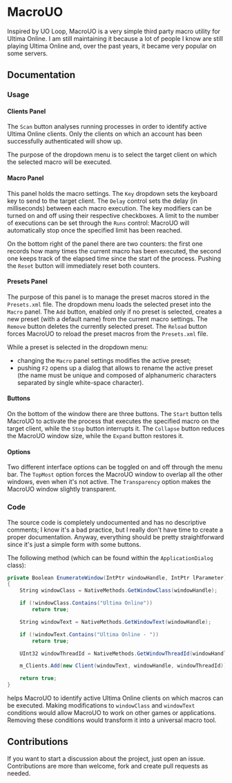 # MacroUO

Inspired by UO Loop, MacroUO is a very simple third party macro utility for Ultima Online. I am still maintaining it because a lot of people I know are still playing Ultima Online and, over the past years, it became very popular on some servers.

## Documentation

### Usage

#### Clients Panel

The `Scan` button analyses running processes in order to identify active Ultima Online clients. Only the clients on which an account has been successfully authenticated will show up.

The purpose of the dropdown menu is to select the target client on which the selected macro will be executed.

#### Macro Panel

This panel holds the macro settings. The `Key` dropdown sets the keyboard key to send to the target client. The `Delay` control sets the delay (in milliseconds) between each macro execution. The key modifiers can be turned on and off using their respective checkboxes. A limit to the number of executions can be set through the `Runs` control: MacroUO will automatically stop once the specified limit has been reached.

On the bottom right of the panel there are two counters: the first one records how many times the current macro has been executed, the second one keeps track of the elapsed time since the start of the process. Pushing the `Reset` button will immediately reset both counters.

#### Presets Panel

The purpose of this panel is to manage the preset macros stored in the `Presets.xml` file. The dropdown menu loads the selected preset into the `Macro` panel. The `Add` button, enabled only if no preset is selected, creates a new preset (with a default name) from the current macro settings. The `Remove` button deletes the currently selected preset. The `Reload` button forces MacroUO to reload the preset macros from the `Presets.xml` file.

While a preset is selected in the dropdown menu:
* changing the `Macro` panel settings  modifies the active preset;
* pushing `F2` opens up a dialog that allows to rename the active preset (the name must be unique and composed of alphanumeric characters separated by single white-space character).

#### Buttons

On the bottom of the window there are three buttons. The `Start` button tells MacroUO to activate the process that executes the specified macro on the target client, while the `Stop` button interrupts it. The `Collapse` button reduces the MacroUO window size, while the `Expand` button restores it.

#### Options

Two different interface options can be toggled on and off through the menu bar. The `TopMost` option forces the MacroUO window to overlap all the other windows, even when it's not active. The `Transparency` option makes the MacroUO window slightly transparent.

### Code

The source code is completely undocumented and has no descriptive comments; I know it's a bad practice, but I really don't have time to create a proper documentation. Anyway, everything should be pretty straightforward since it's just a simple form with some buttons.

The following method (which can be found within the `ApplicationDialog` class):

```csharp
private Boolean EnumerateWindow(IntPtr windowHandle, IntPtr lParameter)
{
	String windowClass = NativeMethods.GetWindowClass(windowHandle);

	if (!windowClass.Contains("Ultima Online"))
		return true;

	String windowText = NativeMethods.GetWindowText(windowHandle);

	if (!windowText.Contains("Ultima Online - "))
		return true;

	UInt32 windowThreadId = NativeMethods.GetWindowThreadId(windowHandle);

	m_Clients.Add(new Client(windowText, windowHandle, windowThreadId));

	return true;
}
```
helps MacroUO to identify active Ultima Online clients on which macros can be executed. Making modifications to `windowClass` and `windowText` conditions would allow MacroUO to work on other games or applications. Removing these conditions would transform it into a universal macro tool.

## Contributions

If you want to start a discussion about the project, just open an issue.
Contributions are more than welcome, fork and create pull requests as needed.
